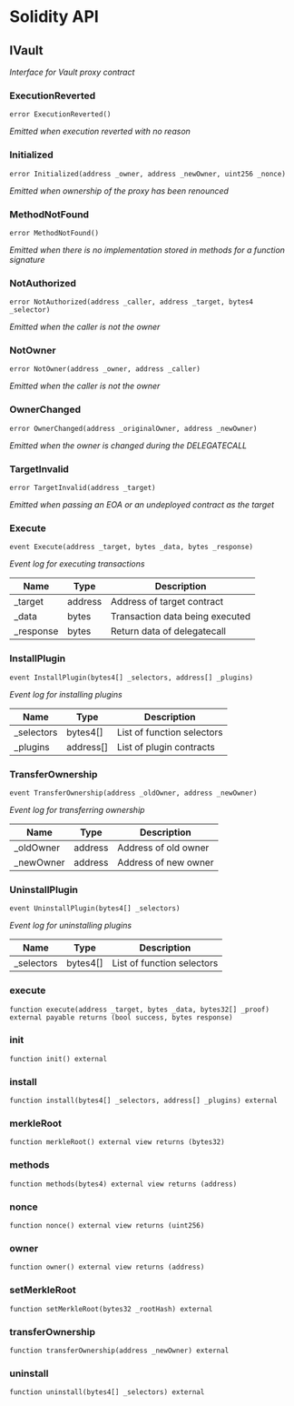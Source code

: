 # Solidity API

## IVault

_Interface for Vault proxy contract_

### ExecutionReverted

```solidity
error ExecutionReverted()
```

_Emitted when execution reverted with no reason_

### Initialized

```solidity
error Initialized(address _owner, address _newOwner, uint256 _nonce)
```

_Emitted when ownership of the proxy has been renounced_

### MethodNotFound

```solidity
error MethodNotFound()
```

_Emitted when there is no implementation stored in methods for a function signature_

### NotAuthorized

```solidity
error NotAuthorized(address _caller, address _target, bytes4 _selector)
```

_Emitted when the caller is not the owner_

### NotOwner

```solidity
error NotOwner(address _owner, address _caller)
```

_Emitted when the caller is not the owner_

### OwnerChanged

```solidity
error OwnerChanged(address _originalOwner, address _newOwner)
```

_Emitted when the owner is changed during the DELEGATECALL_

### TargetInvalid

```solidity
error TargetInvalid(address _target)
```

_Emitted when passing an EOA or an undeployed contract as the target_

### Execute

```solidity
event Execute(address _target, bytes _data, bytes _response)
```

_Event log for executing transactions_

| Name | Type | Description |
| ---- | ---- | ----------- |
| _target | address | Address of target contract |
| _data | bytes | Transaction data being executed |
| _response | bytes | Return data of delegatecall |

### InstallPlugin

```solidity
event InstallPlugin(bytes4[] _selectors, address[] _plugins)
```

_Event log for installing plugins_

| Name | Type | Description |
| ---- | ---- | ----------- |
| _selectors | bytes4[] | List of function selectors |
| _plugins | address[] | List of plugin contracts |

### TransferOwnership

```solidity
event TransferOwnership(address _oldOwner, address _newOwner)
```

_Event log for transferring ownership_

| Name | Type | Description |
| ---- | ---- | ----------- |
| _oldOwner | address | Address of old owner |
| _newOwner | address | Address of new owner |

### UninstallPlugin

```solidity
event UninstallPlugin(bytes4[] _selectors)
```

_Event log for uninstalling plugins_

| Name | Type | Description |
| ---- | ---- | ----------- |
| _selectors | bytes4[] | List of function selectors |

### execute

```solidity
function execute(address _target, bytes _data, bytes32[] _proof) external payable returns (bool success, bytes response)
```

### init

```solidity
function init() external
```

### install

```solidity
function install(bytes4[] _selectors, address[] _plugins) external
```

### merkleRoot

```solidity
function merkleRoot() external view returns (bytes32)
```

### methods

```solidity
function methods(bytes4) external view returns (address)
```

### nonce

```solidity
function nonce() external view returns (uint256)
```

### owner

```solidity
function owner() external view returns (address)
```

### setMerkleRoot

```solidity
function setMerkleRoot(bytes32 _rootHash) external
```

### transferOwnership

```solidity
function transferOwnership(address _newOwner) external
```

### uninstall

```solidity
function uninstall(bytes4[] _selectors) external
```

